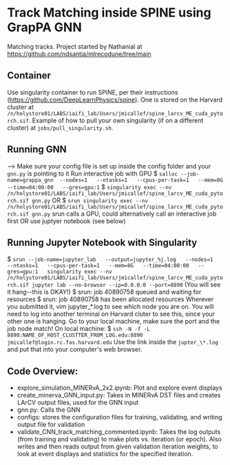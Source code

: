 # Track Matching inside SPINE using GrapPA GNN

Matching tracks. Project started by Nathanial at https://github.com/ndsantia/mlrecodune/tree/main

## Container
Use singularity container to run SPINE, per their instructions (https://github.com/DeepLearnPhysics/spine). One is stored on the Harvard cluster at `/n/holystore01/LABS/iaifi_lab/Users/jmicallef/spine_larcv_ME_cuda_pytorch.sif`. Example of how to pull your own singularity (if on a different cluster) at `jobs/pull_singularity.sh`.

## Running GNN
--> Make sure your config file is set up inside the config folder and your `gnn.py` is pointing to it
Run interactive job with GPU
$ `salloc --job-name=grappa_gnn  --nodes=1   --ntasks=1   --cpus-per-task=1   --mem=8G   --time=04:00:00   --gres=gpu:1`
$ `singularity exec --nv /n/holystore01/LABS/iaifi_lab/Users/jmicallef/spine_larcv_ME_cuda_pytorch.sif gnn.py`
OR
$ `srun singularity exec --nv /n/holystore01/LABS/iaifi_lab/Users/jmicallef/spine_larcv_ME_cuda_pytorch.sif gnn.py`
srun calls a GPU, could alternatively call an interactive job first
OR use juptyer notebook (see below)

## Running Jupyter Notebook with Singularity
$ `srun --job-name=jupyter_lab   --output=jupyter_%j.log   --nodes=1   --ntasks=1   --cpus-per-task=1   --mem=8G   --time=04:00:00   --gres=gpu:1   singularity exec --nv /n/holystore01/LABS/iaifi_lab/Users/jmicallef/spine_larcv_ME_cuda_pytorch.sif jupyter lab --no-browser --ip=0.0.0.0 --port=8890`
(You will see it hang--this is OKAY!)
$ srun: job 40890758 queued and waiting for resources
$ srun: job 40890758 has been allocated resources
Wherever you submitted it, vim jupyter_*.log  to see which node you are on. You will need to log into another terminal on Harvard cluter to see this, since your other one is hanging. Go to your local machine, make sure the port and the job node match!
On local machine:
$ `ssh -N -f -L 8890:NAME_OF_HOST_CLUSTTER_FROM_LOG.edu:8890 jmicallef@login.rc.fas.harvard.edu`
Use the link inside the `jupter_\*.log` and put that into your computer's web browser.


## Code Overview:
- explore_simulation_MINERvA_2x2.ipynb: Plot and explore event displays
- create_minerva_GNN_input.py: Takes in MINERvA DST files and creates LArCV output files, used for the GNN input
- gnn.py: Calls the GNN
- configs: stores the configuration files for training, validating, and writing output file for validation
- validate_CNN_track_matching_commented.ipynb: Takes the log outputs (from training and validating) to make plots vs. iteration (or epoch). Also writes and then reads output from given validation iteration weights, to look at event displays and statistics for the specified iteration.
